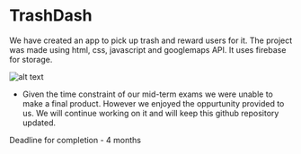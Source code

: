 # TrashDash
We have created an app to pick up trash and reward users for it. The project was made using html, css, javascript and googlemaps API. It uses firebase for storage.

![alt text]([https://pasteboard.co/Ayj1RS2f9YkW.png](https://firebasestorage.googleapis.com/v0/b/trash-dash-89853.appspot.com/o/Screenshot%202023-03-06%20170245.png?alt=media&token=f237d905-b720-4e92-b692-b461731fa593))



- Given the time constraint of our mid-term exams we were unable to make a final product. However we enjoyed the oppurtunity provided to us. We will continue working on it and will keep this github repository updated. 

Deadline for completion - 4 months
